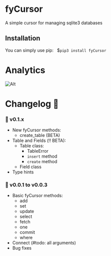 # fyCursor
A simple cursor for managing sqlite3 databases

## Installation 
You can simply use pip: &nbsp;
\$`pip3 install fyCursor`

<!-- Repobeats analytics -->
#  Analytics 
![Alt](https://repobeats.axiom.co/api/embed/0dda89a6c675987fd8c7d580fc77c9a05cd58b62.svg "Repobeats analytics image")

# Changelog 📄
### 📀 v0.1.x
- New fyCursor methods:
    - create_table (BETA)
- Table and Fields (‼️ BETA):
    - Table class:
        - TableError
        - ``insert`` method
        - ``create`` method
    - Field class
- Type hints

### 🎎 v0.0.1 to v0.0.3
- Basic fyCursor methods:
    - add
    - set
    - update
    - select
    - fetch
    - one
    - commit
    - where
- Connect (#todo: all arguments)
- Bug fixes 
